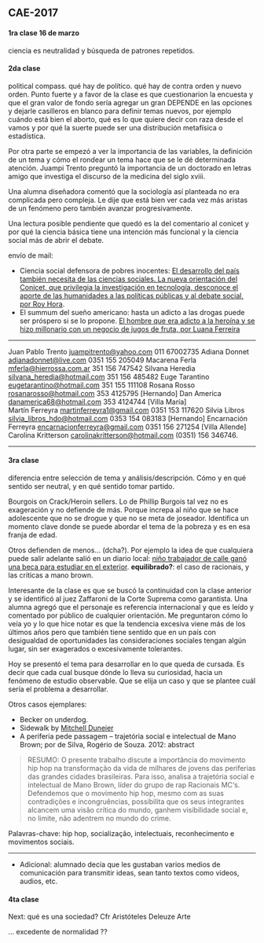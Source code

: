 ## CAE-2017

#### 1ra clase 16 de marzo

ciencia es neutralidad y búsqueda de patrones repetidos.

#### 2da clase

political compass. qué hay de político. qué hay de contra orden y nuevo orden.
Punto fuerte y a favor de la clase es que cuestionarion la encuesta y que el gran valor de fondo sería agregar un gran DEPENDE en las opciones y dejarle casilleros en blanco para definir temas nuevos, por ejemplo cuándo está bien el aborto, qué es lo que quiere decir con raza desde el vamos y por qué la suerte puede ser una distribución metafísica o estadística.

Por otra parte se empezó a ver la importancia de las variables, la definición de un tema y cómo el rondear un tema hace que se le dé determinada atención. Juampi Trento preguntó la importancia de un doctorado en letras amigo que investiga el discurso de la medicina del siglo xviii.

Una alumna diseñadora comentó que la sociología así planteada no era complicada pero compleja. Le dije que está bien ver cada vez más aristas de un fenómeno pero también avanzar progresivamente.

Una lectura posible pendiente que quedó es la del comentario al conicet y por qué la ciencia básica tiene una intención más funcional y la ciencia social más de abrir el debate.

envío de mail:

- Ciencia social defensora de pobres inocentes: [El desarrollo del país también necesita de las ciencias sociales. La nueva orientación del Conicet, que privilegia la investigación en tecnología, desconoce el aporte de las humanidades a las políticas públicas y al debate social, por Roy Hora](http://www.lanacion.com.ar/1990938-el-desarrollo-del-pais-tambien-necesita-de-las-ciencias-sociales).
- El summum del sueño americano: hasta un adicto a las drogas puede ser próspero si se lo propone. [El hombre que era adicto a la heroína y se hizo millonario con un negocio de jugos de fruta, por Luana Ferreira](http://www.bbc.com/mundo/noticias-39405752)
___


Juan Pablo Trento 		juampitrento@yahoo.com						011 67002735
Adiana Donnet 			adianadonnet@live.com						0351 155 205049
Macarena Ferla			mferla@hierrossa.com.ar						351 156 747542
Silvana Heredia 		silvana_heredia@hotmail.com					351 156 485482
Euge Tarantino 			eugetarantino@hotmail.com 					351 155 111108
Rosana Rosso 			rosanarosso@hotmail.com						353 4125795 [Hernando]
Dan America 			danamerica68@hotmail.com					353 4124744 [Villa María]	
Martín Ferreyra			martinferreyra1@gmail.com					0351 153 117620
Silvia Libros 			silvia_libros_hdo@hotmail.com				0353 154 083183 [Hernando]
Encarnación Ferreyra	encarnacionferreyra@gmail.com				0351 156 271254 [Villa Allende]
Carolina Kritterson		carolinakritterson@hotmail.com				(0351) 156 346746.

___

#### 3ra clase

diferencia entre selección de tema y análisis/descripción. Cómo y en qué sentido ser neutral, y en qué sentido tomar partido.

Bourgois on Crack/Heroin sellers. Lo de Phillip Burgois tal vez no es exageración y no defiende de más. Porque increpa al niño que se hace adolescente que no se drogue y que no se meta de joseador. Identifica un momento clave donde se puede abordar el tema de la pobreza y es en esa franja de edad.

Otros defienden de menos... (dcha?). Por ejemplo la idea de que cualquiera puede salir adelante salió en un diario local: [niño trabajador de calle ganó una beca para estudiar en el exterior](http://www.clarin.com/sociedad/vende-turrones-calle-gano-beca-estudiar-exterior_0_HJtHxmmng.html).
**equilibrado?**: el caso de racionais, y las críticas a mano brown.

Interesante de la clase es que se buscó la continuidad con la clase anterior y se identificó al juez Zaffaroni de la Corte Suprema como garantista. Una alumna agregó que el personaje es referencia internacional y que es leído y comentado por público de cualquier orientación. Me preguntaron cómo lo veía yo y lo que hice notar es que la tendencia excesiva viene más de los últimos años pero que también tiene sentido que en un país con desigualdad de oportunidades las consideraciones sociales tengan algún lugar, sin ser exagerados o excesivamente tolerantes.

Hoy se presentó el tema para desarrollar en lo que queda de cursada. Es decir que cada cual busque dónde lo lleva su curiosidad, hacia un fenómeno de estudio observable. Que se elija un caso y que se plantee cuál sería el problema a desarrollar.

Otros casos ejemplares:

- Becker on underdog.
- Sidewalk by [Mitchell Duneier](http://www.salon.com/1999/12/16/duneier/)
- A periferia pede passagem – trajetória social e intelectual de Mano Brown; por de Silva, Rogério de Souza. 2012: abstract

> RESUMO: O presente trabalho discute a importância do movimento hip hop na transformação
da vida de milhares de jovens das periferias das grandes cidades brasileiras. Para isso, analisa a 
trajetória social e intelectual de Mano Brown, líder do grupo de rap Racionais MC‘s. Defendemos que 
o movimento hip hop, mesmo com as suas contradições e incongruências,
possibilita que os seus integrantes alcancem uma visão crítica do mundo, ganhem visibilidade
social e, no limite, não adentrem no mundo do crime.

Palavras-chave: hip hop, socialização, intelectuais, reconhecimento e movimentos sociais.

___


* Adicional: alumnado decía que les gustaban varios medios de comunicación para transmitir ideas, sean tanto textos como videos, audios, etc. 

#### 4ta clase

Next: qué es una sociedad? Cfr Aristóteles Deleuze Arte

... excedente de normalidad ??
